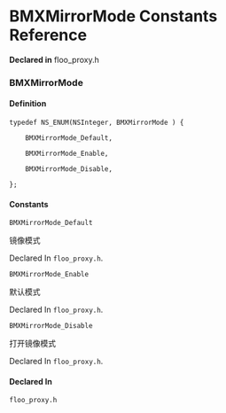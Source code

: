 # BMXMirrorMode Constants Reference

  **Declared in** floo_proxy.h  

### BMXMirrorMode

#### Definition
    typedef NS_ENUM(NSInteger, BMXMirrorMode ) {   
        
        BMXMirrorMode_Default,
        
        BMXMirrorMode_Enable,
        
        BMXMirrorMode_Disable,
        
    };

#### Constants

<a name="" title="BMXMirrorMode_Default"></a><code>BMXMirrorMode_Default</code>

镜像模式

   Declared In `floo_proxy.h`.

<a name="" title="BMXMirrorMode_Enable"></a><code>BMXMirrorMode_Enable</code>

默认模式

   Declared In `floo_proxy.h`.

<a name="" title="BMXMirrorMode_Disable"></a><code>BMXMirrorMode_Disable</code>

打开镜像模式

   Declared In `floo_proxy.h`.

#### Declared In
`floo_proxy.h`

